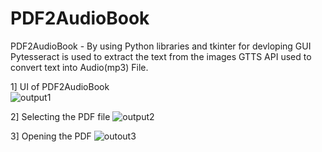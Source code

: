 # PDF2AudioBook   
PDF2AudioBook - By using Python libraries and tkinter for devloping GUI Pytesseract is used to extract the text from the images GTTS API used to convert text into Audio(mp3) File.  

1] UI of PDF2AudioBook   
![output1](https://github.com/user-attachments/assets/73ad0af6-a883-4d34-b7a9-8981e9b2a970)

2] Selecting the PDF file
![output2](https://github.com/user-attachments/assets/4ae6d697-8d4b-470b-a4b7-1b966f8b6203)

3] Opening the PDF
![outout3](https://github.com/user-attachments/assets/23be9851-018a-48ee-b706-d8ebc066a28c)
